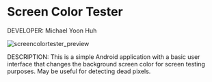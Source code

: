 Screen Color Tester
=============================

DEVELOPER: Michael Yoon Huh

![screencolortester_preview](https://cloud.githubusercontent.com/assets/1645482/12527404/08539334-c12f-11e5-966b-9a8cbb69dfda.gif)

DESCRIPTION: This is a simple Android application with a basic user interface that changes the background screen color for screen testing purposes. May be useful for detecting dead pixels.
